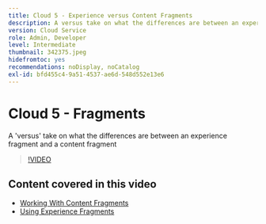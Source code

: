 ```yaml
---
title: Cloud 5 - Experience versus Content Fragments
description: A versus take on what the differences are between an experience fragment and a content fragment
version: Cloud Service
role: Admin, Developer
level: Intermediate
thumbnail: 342375.jpeg
hidefromtoc: yes
recommendations: noDisplay, noCatalog
exl-id: bfd455c4-9a51-4537-ae6d-548d552e13e6
---
```

# Cloud 5 - Fragments

A 'versus' take on what the differences are between an experience fragment and a content fragment

>[!VIDEO](https://video.tv.adobe.com/v/342864)

## Content covered in this video

+ [Working With Content Fragments](https://experienceleague.adobe.com/docs/experience-manager-64/assets/fragments/content-fragments.html)
+ [Using Experience Fragments](https://experienceleague.adobe.com/docs/experience-manager-learn/sites/experience-fragments/experience-fragments-feature-video-use.html)